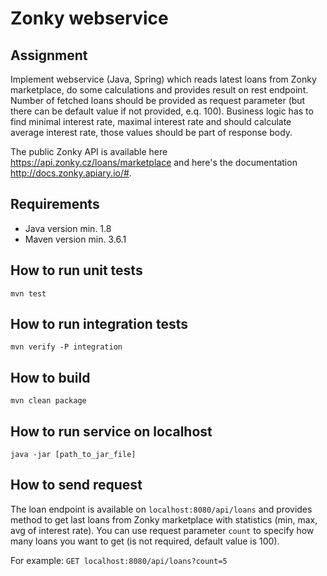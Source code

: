 # Zonky webservice
## Assignment

Implement webservice (Java, Spring) which reads latest loans from Zonky marketplace, do some calculations and provides result on rest endpoint.
Number of fetched loans should be provided as request parameter (but there can be default value if not provided, e.q. 100).
Business logic has to find minimal interest rate, maximal interest rate and should calculate average interest rate, those values should be part of response body.

The public Zonky API is available here https://api.zonky.cz/loans/marketplace and here's the documentation 
http://docs.zonky.apiary.io/#.

## Requirements
* Java version min. 1.8
* Maven version min. 3.6.1

## How to run unit tests
`mvn test`

## How to run integration tests
`mvn verify -P integration`

## How to build
`mvn clean package`

## How to run service on localhost
`java -jar [path_to_jar_file]`

## How to send request
The loan endpoint is available on `localhost:8080/api/loans` and provides method to get last loans from Zonky marketplace with statistics (min, max, avg of interest rate).
You can use request parameter `count` to specify how many loans you want to get (is not required, default value is 100).

For example:
`GET localhost:8080/api/loans?count=5`


